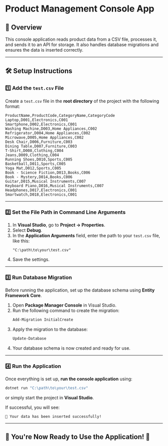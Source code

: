 # Product Management Console App  

## 📌 Overview  
This console application reads product data from a CSV file, processes it, and sends it to an API for storage. It also handles database migrations and ensures the data is inserted correctly.

---

## 🛠️ Setup Instructions

### **1️⃣ Add the `test.csv` File**  
Create a `test.csv` file in the **root directory** of the project with the following format:

```csv
ProductName,ProductCode,CategoryName,CategoryCode
Laptop,D001,Electronics,C001
Smartphone,D002,Electronics,C001
Washing Machine,D003,Home Appliances,C002
Refrigerator,D004,Home Appliances,C002
Microwave,D005,Home Appliances,C002
Desk Chair,D006,Furniture,C003
Dining Table,D007,Furniture,C003
T-Shirt,D008,Clothing,C004
Jeans,D009,Clothing,C004
Running Shoes,D010,Sports,C005
Basketball,D011,Sports,C005
Yoga Mat,D012,Sports,C005
Book - Science Fiction,D013,Books,C006
Book - Mystery,D014,Books,C006
Guitar,D015,Musical Instruments,C007
Keyboard Piano,D016,Musical Instruments,C007
Headphones,D017,Electronics,C001
Smartwatch,D018,Electronics,C001
```

---

### **2️⃣ Set the File Path in Command Line Arguments**  
1. In **Visual Studio**, go to **Project → Properties**.  
2. Select **Debug**.  
3. In the **Application Arguments** field, enter the path to your `test.csv` file, like this:
   ```
   "C:\path\to\your\test.csv"
   ```
4. Save the settings.

---

### **3️⃣ Run Database Migration**  
Before running the application, set up the database schema using **Entity Framework Core**.

1. Open **Package Manager Console** in Visual Studio.
2. Run the following command to create the migration:
   ```powershell
   Add-Migration InitialCreate
   ```
3. Apply the migration to the database:
   ```powershell
   Update-Database
   ```
4. Your database schema is now created and ready for use.

---

### **4️⃣ Run the Application**  
Once everything is set up, **run the console application** using:
```sh
dotnet run "C:\path\to\your\test.csv"
```
or simply start the project in **Visual Studio**.

If successful, you will see:
```
💪 Your data has been inserted successfully!
```

---

## 🎯 **You're Now Ready to Use the Application! 🚀**  

